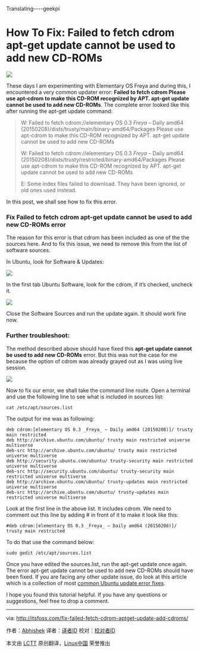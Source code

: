 Translating----geekpi

How To Fix: Failed to fetch cdrom apt-get update cannot be used to add new CD-ROMs
================================================================================
![](http://itsfoss.itsfoss.netdna-cdn.com/wp-content/uploads/2014/12/elementary_OS_Freya.jpg)

These days I am experimenting with Elementary OS Freya and during this, I encountered a very common updater error: **Failed to fetch cdrom Please use apt-cdrom to make this CD-ROM recognized by APT. apt-get update cannot be used to add new CD-ROMs**. The complete error looked like this after running the apt-get update command:

> W: Failed to fetch cdrom://elementary OS 0.3 _Freya_ – Daily amd64 (20150208)/dists/trusty/main/binary-amd64/Packages Please use apt-cdrom to make this CD-ROM recognized by APT. apt-get update cannot be used to add new CD-ROMs
> 
> W: Failed to fetch cdrom://elementary OS 0.3 _Freya_ – Daily amd64 (20150208)/dists/trusty/restricted/binary-amd64/Packages Please use apt-cdrom to make this CD-ROM recognized by APT. apt-get update cannot be used to add new CD-ROMs
> 
> E: Some index files failed to download. They have been ignored, or old ones used instead.

In this post, we shall see how to fix this error.

### Fix Failed to fetch cdrom apt-get update cannot be used to add new CD-ROMs error ###

The reason for this error is that cdrom has been included as one of the the sources here. And to fix this issue, we need to remove this from the list of software sources.

In Ubuntu, look for Software & Updates:

![](http://itsfoss.itsfoss.netdna-cdn.com/wp-content/uploads/2014/08/Software_Update_Ubuntu.jpeg)

In the first tab Ubuntu Software, look for the cdrom, if it’s checked, uncheck it.

![](http://itsfoss.itsfoss.netdna-cdn.com/wp-content/uploads/2015/02/CDROM_Error_Update_Software_Sources.jpeg)

Close the Software Sources and run the update again. It should work fine now.

### Further troubleshoot: ###

The method described above should have fixed this **apt-get update cannot be used to add new CD-ROMs** error. But this was not the case for me because the option of cdrom was already grayed out as I was using live session.

![](http://itsfoss.itsfoss.netdna-cdn.com/wp-content/uploads/2015/02/CDROM_Update_Error.png)

Now to fix our error, we shall take the command line route. Open a terminal and use the following line to see what is included in sources list:

    cat /etc/apt/sources.list

The output for me was as following:

    deb cdrom:[elementary OS 0.3 _Freya_ – Daily amd64 (20150208)]/ trusty main restricted
    deb http://archive.ubuntu.com/ubuntu/ trusty main restricted universe multiverse
    deb-src http://archive.ubuntu.com/ubuntu/ trusty main restricted universe multiverse
    deb http://security.ubuntu.com/ubuntu/ trusty-security main restricted universe multiverse
    deb-src http://security.ubuntu.com/ubuntu/ trusty-security main restricted universe multiverse
    deb http://archive.ubuntu.com/ubuntu/ trusty-updates main restricted universe multiverse
    deb-src http://archive.ubuntu.com/ubuntu/ trusty-updates main restricted universe multiverse

Look at the first line in the above list. It includes cdrom. We need to comment out this line by adding # in front of it to make it look like this:

    #deb cdrom:[elementary OS 0.3 _Freya_ – Daily amd64 (20150208)]/ trusty main restricted

To do that use the command below:

    sudo gedit /etc/apt/sources.list

Once you have edited the sources.list, run the apt-get update once again. The error apt-get update cannot be used to add new CD-ROMs should have been fixed. If you are facing any other update issue, do look at this article which is a collection of most [common Ubuntu update error fixes][1].

I hope you found this tutorial helpful. If you have any questions or suggestions, feel free to drop a comment.

--------------------------------------------------------------------------------

via: http://itsfoss.com/fix-failed-fetch-cdrom-aptget-update-add-cdroms/

作者：[Abhishek][a]
译者：[译者ID](https://github.com/译者ID)
校对：[校对者ID](https://github.com/校对者ID)

本文由 [LCTT](https://github.com/LCTT/TranslateProject) 原创翻译，[Linux中国](http://linux.cn/) 荣誉推出

[a]:http://itsfoss.com/author/abhishek/
[1]:http://itsfoss.com/fix-update-errors-ubuntu-1404/